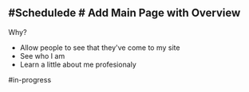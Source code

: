 ## #Schedulede # Add Main Page with Overview
<card>

Why?
- Allow people to see that they've come to my site
- See who I am
- Learn a little about me profesionaly

#in-progress
<!-- Schedulede:2023-11-02T13:44:41.981Z -->
</card>